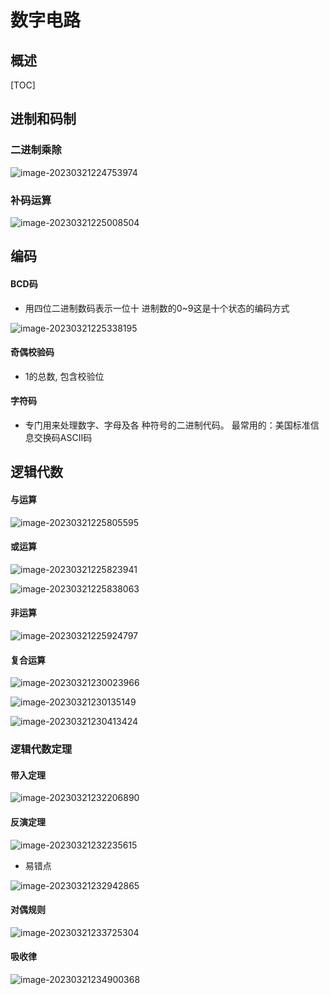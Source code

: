 # 数字电路

## 概述

[TOC]

## 进制和码制

### 二进制乘除

![image-20230321224753974](https://typora-notes-codervv.oss-cn-shanghai.aliyuncs.com/img_for_typora/202303212350093.png)

### 补码运算

![image-20230321225008504](https://typora-notes-codervv.oss-cn-shanghai.aliyuncs.com/img_for_typora/202303212350628.png)

## 编码

#### BCD码

- 用四位二进制数码表示一位十 进制数的0~9这是十个状态的编码方式

![image-20230321225338195](https://typora-notes-codervv.oss-cn-shanghai.aliyuncs.com/img_for_typora/202303212350432.png)

#### 奇偶校验码

- 1的总数, 包含校验位

#### 字符码

- 专门用来处理数字、字母及各 种符号的二进制代码。 最常用的：美国标准信息交换码ASCII码

## 逻辑代数

#### 与运算

![image-20230321225805595](https://typora-notes-codervv.oss-cn-shanghai.aliyuncs.com/img_for_typora/202303212350625.png)

#### 或运算

![image-20230321225823941](https://typora-notes-codervv.oss-cn-shanghai.aliyuncs.com/img_for_typora/202303212350016.png)

![image-20230321225838063](https://typora-notes-codervv.oss-cn-shanghai.aliyuncs.com/img_for_typora/202303212350644.png)

#### 非运算

![image-20230321225924797](https://typora-notes-codervv.oss-cn-shanghai.aliyuncs.com/img_for_typora/202303212350251.png)

#### 复合运算

![image-20230321230023966](https://typora-notes-codervv.oss-cn-shanghai.aliyuncs.com/img_for_typora/202303212350761.png)

![image-20230321230135149](https://typora-notes-codervv.oss-cn-shanghai.aliyuncs.com/img_for_typora/202303212350310.png)

![image-20230321230413424](https://typora-notes-codervv.oss-cn-shanghai.aliyuncs.com/img_for_typora/202303212350857.png)

### 逻辑代数定理

#### 带入定理

![image-20230321232206890](https://typora-notes-codervv.oss-cn-shanghai.aliyuncs.com/img_for_typora/202303212350903.png)

#### 反演定理

![image-20230321232235615](https://typora-notes-codervv.oss-cn-shanghai.aliyuncs.com/img_for_typora/202303212350882.png)

- 易错点

![image-20230321232942865](https://typora-notes-codervv.oss-cn-shanghai.aliyuncs.com/img_for_typora/202303212349096.png)

#### 对偶规则

![image-20230321233725304](https://typora-notes-codervv.oss-cn-shanghai.aliyuncs.com/img_for_typora/202303212349382.png)

#### 吸收律

![image-20230321234900368](https://typora-notes-codervv.oss-cn-shanghai.aliyuncs.com/img_for_typora/202303212349556.png)